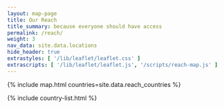 ```yaml
---
layout: map-page
title: Our Reach
title_summary: because everyone should have access
permalink: /reach/
weight: 3
nav_data: site.data.locations
hide_header: true
extrastyles: [ '/lib/leaflet/leaflet.css' ]
extrascripts: [ '/lib/leaflet/leaflet.js', '/scripts/reach-map.js' ]
---
```


{% include map.html countries=site.data.reach_countries %}

{% include country-list.html %}
